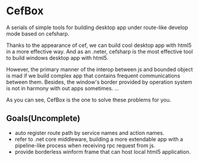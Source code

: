 # CefBox
A serials of simple tools for building desktop app under route-like develop mode based on cefsharp.

Thanks to the appearance of cef, we can build cool desktop app with html5 in a more effective way. And as an .neter, cefsharp is the most effective tool to build windows desktop app with html5. 

However, the primary manner of the interop between js and bounded object is mad if we build complex app that contains frequent communications between them. Besides, the window's border provided by operation system is not in harmony with out apps sometimes.
...

As you can see, CefBox is the one to solve these problems for you. 

## Goals(Uncomplete)
- auto register route path by service names and action names.
- refer to .net core middleware, building a more extendable app with a pipeline-like process when receiving rpc request from js.
- provide borderless winform frame that can host local html5 application.

